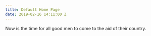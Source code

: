 ```yaml
---
title: Default Home Page
date: 2019-02-16 14:11:00 Z
---
```


Now is the time for all good men to come to the aid of their country.